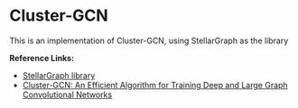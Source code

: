 # Cluster-GCN
This is an implementation of Cluster-GCN, using StellarGraph as the library

**Reference Links:**
- [StellarGraph library](https://stellargraph.readthedocs.io/en/stable/)
- [Cluster-GCN: An Efficient Algorithm for Training Deep and Large Graph Convolutional Networks](https://arxiv.org/pdf/1905.07953)


